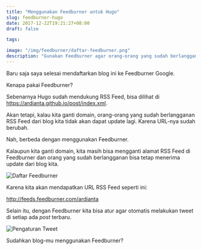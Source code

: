 ```yaml
---
title: "Menggunakan Feedburner untuk Hugo"
slug: feedburner-hugo
date: 2017-12-22T19:21:27+08:00
draft: false

tags:

image: "/img/feedburner/daftar-feedburner.png"
description: "Gunakan Feedburner agar orang-orang yang sudah berlangganan RSS Feed dari Blogmu tidak hilang"
---
```


Baru saja saya selesai mendaftarkan blog ini ke Feedburner Google.

Kenapa pakai Feedburner?

Sebenarnya Hugo sudah mendukung RSS Feed, bisa dilihat di https://ardianta.github.io/post/index.xml.

Akan tetapi, kalau kita ganti domain, orang-orang yang sudah berlangganan RSS Feed 
dari blog kita tidak akan dapat update lagi. Karena URL-nya sudah berubah.

Nah, berbeda dengan menggunakan Feedburner.

Kalaupun kita ganti domain, kita masih bisa mengganti alamat RSS Feed
di Feedburner dan orang yang sudah berlangganan bisa tetap menerima
update dari blog kita.

![Daftar Feedburner](/img/feedburner/daftar-feedburner.png)

Karena kita akan mendapatkan URL RSS Feed seperti ini:

http://feeds.feedburner.com/ardianta

Selain itu, dengan Feedburner kita bisa atur agar otomatis melakukan 
tweet di setiap ada _post_ terbaru.

![Pengaturan Tweet](/img/feedburner/tweet.png)

Sudahkan blog-mu menggunakan Feedburner?


